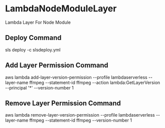 # LambdaNodeModuleLayer
Lambda Layer For Node Module

## Deploy Command
sls deploy -c slsdeploy.yml

## Add Layer Permission Command
aws lambda add-layer-version-permission --profile lambdaserverless --layer-name ffmpeg --statement-id ffmpeg --action lambda:GetLayerVersion --principal '*' --version-number 1

## Remove Layer Permission Command
aws lambda remove-layer-version-permission --profile lambdaserverless --layer-name ffmpeg --statement-id ffmpeg --version-number 1